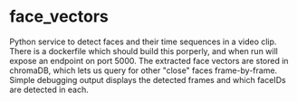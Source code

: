# face_vectors
Python service to detect faces and their time sequences in a video clip.   There is a dockerfile which should build this porperly,
and when run will expose an endpoint on port 5000.   The extracted face vectors are stored in chromaDB, which lets us query for 
other "close" faces frame-by-frame.   Simple debugging output displays the detected frames and which faceIDs are detected in 
each.
